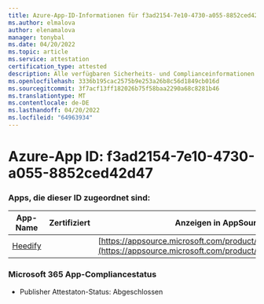 ```yaml
---
title: Azure-App-ID-Informationen für f3ad2154-7e10-4730-a055-8852ced42d47
ms.author: elmalova
author: elenamalova
manager: tonybal
ms.date: 04/20/2022
ms.topic: article
ms.service: attestation
certification_type: attested
description: Alle verfügbaren Sicherheits- und Complianceinformationen für f3ad2154-7e10-4730-a055-8852ced42d47.
ms.openlocfilehash: 3336b195cac2575b9e253a26b8c56d1849cb016d
ms.sourcegitcommit: 3f7acf13ff182026b75f58baa2290a68c8281b46
ms.translationtype: MT
ms.contentlocale: de-DE
ms.lasthandoff: 04/20/2022
ms.locfileid: "64963934"
---
```

# <a name="azure-app-id-f3ad2154-7e10-4730-a055-8852ced42d47"></a>Azure-App ID: f3ad2154-7e10-4730-a055-8852ced42d47


### <a name="apps-associated-with-this-id"></a>Apps, die dieser ID zugeordnet sind:
| **App-Name** | **Zertifiziert** | **Anzeigen in AppSource** |
|--------------|---------------|-----------------------|
| [Heedify](../forward/WA200003512.md) |  | [https://appsource.microsoft.com/product/office/WA200003512](https://appsource.microsoft.com/product/office/WA200003512) |

### <a name="microsoft-365-app-compliance-status"></a>Microsoft 365 App-Compliancestatus
- Publisher Attestaton-Status: Abgeschlossen
